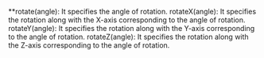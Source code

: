 **rotate(angle): It specifies the angle of rotation.
rotateX(angle): It specifies the rotation along with the X-axis corresponding to the angle of rotation.
rotateY(angle): It specifies the rotation along with the Y-axis corresponding to the angle of rotation.
rotateZ(angle): It specifies the rotation along with the Z-axis corresponding to the angle of rotation.
